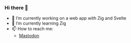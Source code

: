 ### Hi there 👋

- 🔭 I’m currently working on a web app with Zig and Svelte
- 🌱 I’m currently learning Zig
- 📫 How to reach me: 
  - <a rel="nofollow me" href="https://mastodon.online/@erwinboskma">Mastodon</a>
